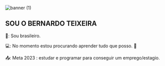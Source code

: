 ![banner (1)](https://github.com/beerts/beerts/assets/133691749/77d7f617-65d1-4ccf-b93a-c169b11c9453)

## SOU O BERNARDO TEIXEIRA

🏡: Sou brasileiro.

💻: No momento estou procurando aprender tudo que posso. 🐍

📤: Meta 2023 : estudar e programar para conseguir um emprego/estagio.
